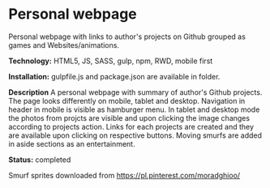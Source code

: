 # Personal webpage
Personal webpage with links to author's projects on Github grouped as games and Websites/animations.

**Technology:** HTML5, JS, SASS, gulp, npm, RWD, mobile first

**Installation:** gulpfile.js and package.json are available in folder.

**Description**
A personal webpage with summary of author's Github projects. The page looks differently on mobile, tablet and desktop. Navigation in header in mobile is visible as hamburger menu.
In tablet and desktop mode the photos from projcts are visible and upon clicking the image changes according to projects action. Links for each projects are created and they are available upon clicking on respective buttons.
Moving smurfs are added in aside sections as an entertainment.

**Status:** completed

Smurf sprites downloaded from https://pl.pinterest.com/moradghioo/
